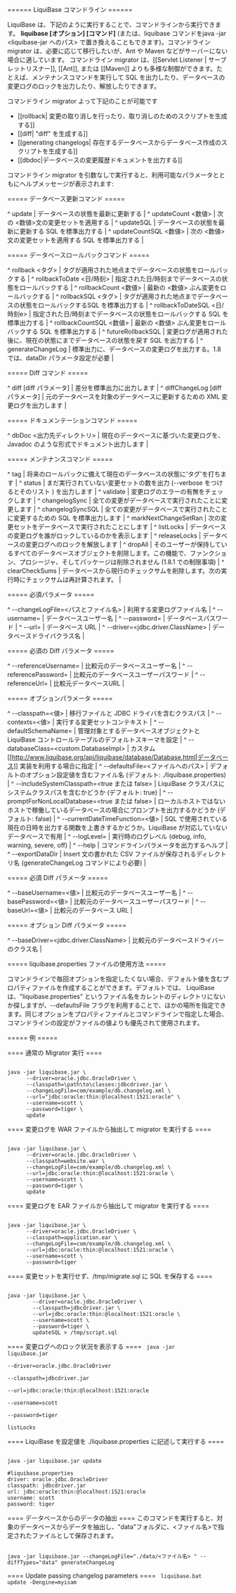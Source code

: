====== LiquiBase コマンドライン ======


LiquiBase は、下記のように実行することで、コマンドラインから実行できます。
**liquibase [オプション] [コマンド]** (または、liquibase コマンドをjava -jar <liquibase-jar へのパス> で置き換えることもできます)。コマンドライン migrator は、必要に応じて移行したいが、Ant や Maven などがサーバーにない場合に適しています。 コマンドライン migrator は、[[Servlet Listener | サーブレットリスナー]], [[Ant]], または [[Maven]] よりも多様な制御ができます。たとえば、メンテナンスコマンドを実行して SQL を出力したり、データベースの変更ログのロックを出力したり、解放したりできます。

コマンドライン migrator よって下記のことが可能です

  * [[rollback| 変更の取り消しを行ったり、取り消しのためのスクリプトを生成する]]
  * [[diff| "diff" を生成する]]
  * [[generating changelogs| 存在するデータベースからデータベース作成のスクリプトを生成する]]
  * [[dbdoc|データベースの変更履歴ドキュメントを出力する]]

コマンドライン migrator を引数なしで実行すると、利用可能なパラメータとともにヘルプメッセージが表示されます:



===== データベース更新コマンド =====

^ update  | データベースの状態を最新に更新する  | 
^ updateCount <数値>  | 次の <数値>文の変更セットを適用する |
^ updateSQL  | データベースの状態を最新に更新する SQL を標準出力する  | 
^ updateCountSQL <数値>  | 次の <数値>文の変更セットを適用する SQL を標準出力する  | 



===== データベースロールバックコマンド =====

^ rollback <タグ>  | タグが適用された地点までデータベースの状態をロールバックする  | 
^ rollbackToDate <日/時刻>  | 指定された日/時刻までデータベースの状態をロールバックする  | 
^ rollbackCount <数値>  | 最新の <数値> ぶん変更をロールバックする  | 
^ rollbackSQL <タグ>  | タグが適用された地点までデータベースの状態をロールバックするSQL を標準出力する  | 
^ rollbackToDateSQL <日/時刻e>  | 指定された日/時刻までデータベースの状態をロールバックする SQL を標準出力する  | 
^ rollbackCountSQL <数値>  | 最新の <数値> ぶん変更をロールバックする SQL を標準出力する  | 
^ futureRollbackSQL  | 変更ログが適用された後に、現在の状態にまでデータベースの状態を戻す SQL を出力する  | 
^ generateChangeLog  | 標準出力に、データベースの変更ログを出力する。1.8 では、dataDir パラメータ設定が必要   | 

===== Diff コマンド =====

^ diff [diff パラメータ]  | 差分を標準出力に出力します |
^ diffChangeLog [diff パラメータ]  | 元のデータベースを対象のデータベースに更新するための XML 変更ログを出力します  | 


===== ドキュメンテーションコマンド =====

^ dbDoc <出力先ディレクトリ>  |  現在のデータベースに基づいた変更ログを、Javadoc のような形式でドキュメント出力します  |






===== メンテナンスコマンド =====

^ tag <tag> | 将来のロールバックに備えて現在のデータベースの状態に'タグ'を打ちます | 
^ status  | まだ実行されていない変更セットの数を出力 (--verbose をつけるとそのリスト ) を出力します  | 
^ validate  | 変更ログのエラーの有無をチェックします  | 
^ changelogSync  | 全ての変更がデータベースで実行されたことに変更します  | 
^ changelogSyncSQL  | 全ての変更がデータベースで実行されたことに変更するための SQL を標準出力します | 
^ markNextChangeSetRan | 次の変更セットをデータベースで実行されたことにします  | 
^ listLocks  | データベースの変更ログを誰がロックしているのかを表示します | 
^ releaseLocks  | データベースの変更ログへのロックを解放します | 
^ dropAll  | そのユーザーが保持しているすべてのデータベースオブジェクトを削除します。この機能で、ファンクション、プロシージャ、そしてパッケージは削除されません (1.8.1 での制限事項)   | 
^ clearCheckSums  | データベースから現行のチェックサムを削除します。次の実行時にチェックサムは再計算されます。  | 

===== 必須パラメータ =====

^ --changeLogFile=<パスとファイル名>  | 利用する変更ログファイル名  | 
^ --username=<value>  | データベースユーザー名  | 
^ --password=<value>  | データベースパスワード  | 
^ --url=<value>  | データベース URL  | 
^ --driver=<jdbc.driver.ClassName>  | データベースドライバクラス名  | 


===== 必須の Diff パラメータ =====

^ --referenceUsername=<value>  | 比較元のデータベースユーザー名  | 
^ --referencePassword=<value>  | 比較元のデータベースユーザーパスワード  | 
^ --referenceUrl=<value>  | 比較元データベースURL  | 


===== オプションパラメータ =====

^ --classpath=<値>  | 移行ファイルと JDBC ドライバを含むクラスパス | 
^ --contexts=<値>  | 実行する変更セットコンテキスト  | 
^ --defaultSchemaName=<schema>  | 管理対象とするデータベースオブジェクトと LiquiBase コントロールテーブルのデフォルトスキーマを設定 |
^ --databaseClass=<custom.DatabaseImpl>  | カスタム [[http://www.liquibase.org/api/liquibase/database/Database.html|データベース]] 実装を利用する場合に指定  |
^ --defaultsFile=<ファイルへのパス>  | デフォルトのオプション設定値を含むファイル名 (デフォルト: ./liquibase.properties)  | 
^ --includeSystemClasspath=<true または false>  | LiquiBase クラスパスにシステムクラスパスを含むかどうか (デフォルト: true)  | 
^ --promptForNonLocalDatabase=<true または false>  | ローカルホストではないホストで稼働しているデータベースの場合にプロンプトを出力するかどうか (デフォルト: false)  | 
^ --currentDateTimeFunction=<値>  | SQL で使用されている現在の日時を出力する関数を上書きするかどうか。LiquiBase が対応していないデータベースで有用 | 
^ --logLevel=<level>  | 実行時のログレベル (debug, info, warning, severe, off)  | 
^ --help  | コマンドラインパラメータを出力するヘルプ  | 
^ --exportDataDir  | Insert 文の書かれた CSV ファイルが保存されるディレクトリ名 (generateChangeLog コマンドにより必要) | 

===== 必須 Diff パラメータ =====

^ --baseUsername=<値>  | 比較元のデータベースユーザー名 | 
^ --basePassword=<値>  | 比較元のデータベースユーザーパスワード  | 
^ --baseUrl=<値>  | 比較元のデータベース URL  | 


===== オプション Diff パラメータ =====

^ --baseDriver=<jdbc.driver.ClassName>  | 比較元のデータベースドライバーのクラス名 |


===== liquibase.properties ファイルの使用方法 =====

コマンドラインで毎回オプションを指定したくない場合、デフォルト値を含むプロパティファイルを作成することができます。デフォルトでは、 LiquiBase は、"liquibase.properties" というファイル名をカレントのディレクトリにないか探しますが、--defaultsFile フラグを利用することで、ほかの場所を指定できます。同じオプションをプロパティファイルとコマンドラインで指定した場合、コマンドラインの設定がファイルの値よりも優先されて使用されます。

===== 例 =====


==== 通常の Migrator 実行 ====

<code>
java -jar liquibase.jar \
      --driver=oracle.jdbc.OracleDriver \
      --classpath=\path\to\classes:jdbcdriver.jar \
      --changeLogFile=com/example/db.changelog.xml \
      --url="jdbc:oracle:thin:@localhost:1521:oracle" \
      --username=scott \
      --password=tiger \
      update
</code>



==== 変更ログを WAR ファイルから抽出して migrator を実行する ====

<code>
java -jar liquibase.jar \
      --driver=oracle.jdbc.OracleDriver \
      --classpath=website.war \
      --changeLogFile=com/example/db.changelog.xml \
      --url=jdbc:oracle:thin:@localhost:1521:oracle \
      --username=scott \
      --password=tiger \
      update
</code>


==== 変更ログを EAR ファイルから抽出して migrator を実行する ====

<code>
java -jar liquibase.jar \
      --driver=oracle.jdbc.OracleDriver \
      --classpath=application.ear \
      --changeLogFile=com/example/db.changelog.xml \
      --url=jdbc:oracle:thin:@localhost:1521:oracle \
      --username=scott \
      --password=tiger
</code>




==== 変更セットを実行せず、/tmp/migrate.sql に SQL を保存する ====

<code>
java -jar liquibase.jar \
        --driver=oracle.jdbc.OracleDriver \
        --classpath=jdbcdriver.jar \
        --url=jdbc:oracle:thin:@localhost:1521:oracle \
        --username=scott \
        --password=tiger \
        updateSQL > /tmp/script.sql
</code>


==== 変更ログへのロック状況を表示する ====
<code>
java -jar liquibase.jar \
        --driver=oracle.jdbc.OracleDriver \
        --classpath=jdbcdriver.jar \
        --url=jdbc:oracle:thin:@localhost:1521:oracle \
        --username=scott \
        --password=tiger \
        listLocks
</code>



==== LiquiBase を設定値を ./liquibase.properties に記述して実行する ====

<code>
java -jar liquibase.jar update
</code>

<code>
#liquibase.properties
driver: oracle.jdbc.OracleDriver
classpath: jdbcdriver.jar
url: jdbc:oracle:thin:@localhost:1521:oracle
username: scott
password: tiger
</code>

==== データベースからのデータの抽出 ====
このコマンドを実行すると、対象のデータベースからデータを抽出し、"data"フォルダに、<ファイル名>で指定されたファイルとして保存されます。

<code>
java -jar liquibase.jar --changeLogFile="./data/<ファイル名> " --diffTypes="data" generateChangeLog
</code>

==== Update passing changelog parameters ====
<code>
liquibase.bat update -Dengine=myisam
</code>